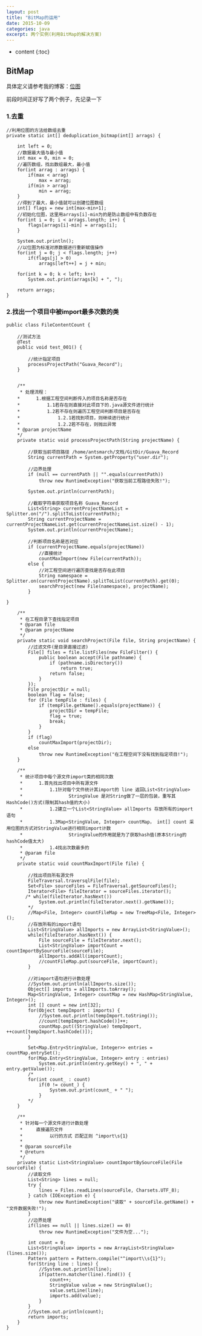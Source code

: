 ```yaml
---
layout: post
title: "BitMap的运用"
date: 2015-10-09
categories: java
excerpt: 两个实例(利用BitMap的解决方案)
---
```


* content
{:toc}

## BitMap

具体定义请参考我的博客：[位图](http://xiaohuishu.net/2015/08/25/%E5%B8%83%E9%9A%86%E8%BF%87%E6%BB%A4%E5%99%A8/)

前段时间正好写了两个例子，先记录一下

### 1.去重

    //利用位图的方法给数组去重
    private static int[] deduplication_bitmap(int[] arrags) {
    
        int left = 0;
        //数据最大值与最小值
        int max = 0, min = 0;
	    //遍历数组，找出数组最大，最小值
        for(int arrag : arrags) {
            if(max < arrag)
                max = arrag;
            if(min > arrag)
                min = arrag;
        }
	    //得到了最大，最小值就可以创建位图数组
        int[] flags = new int[max-min+1];
	    //初始化位图，这里用arrays[i]-min为的是防止数组中有负数存在
        for(int i = 0; i < arrags.length; i++) {
            flags[arrags[i]-min] = arrags[i];
        }

        System.out.println();
	    //以位图为标准对原数据进行重新赋值操作
        for(int j = 0; j < flags.length; j++)
            if(flags[j] > 0)
                arrags[left++] = j + min;

        for(int k = 0; k < left; k++)
            System.out.print(arrags[k] + ", ");

        return arrags;
    }

### 2.找出一个项目中被import最多次数的类


    public class FileContentCount {

        //测试方法
        @Test
        public void test_001() {

            //统计指定项目
            processProjectPath("Guava_Record");
        }


        /**
         * 处理流程：
        *      1.根据工程空间判断传入的项目名称是否存在
        *          1.1若存在则直接对此项目下的.java源文件进行统计
        *          1.2若不存在则遍历工程空间判断项目是否存在
        *              1.2.1若找到项目，则继续进行统计
        *              1.2.2若不存在，则抛出异常
        * @param projectName
        */
        private static void processProjectPath(String projectName) {

            //获取当前项目路径 /home/antsmarch/文档/GitDir/Guava_Record
            String currentPath = System.getProperty("user.dir");
            
            //边界处理
            if (null == currentPath || "".equals(currentPath))
                throw new RuntimeException("获取当前工程路径失败!");

            System.out.println(currentPath);
            
            //截取字符串获取项目名称 Guava_Record
            List<String> currentProjectNameList = Splitter.on("/").splitToList(currentPath);
            String currentProjectName = currentProjectNameList.get(currentProjectNameList.size() - 1);
            System.out.println(currentProjectName);
            
            //判断项目名称是否对应
            if (currentProjectName.equals(projectName))
                //直接统计
                countMaxImport(new File(currentPath));
            else {
                //对工程空间进行遍历查找是否存在此项目
                String namespace = Splitter.on(currentProjectName).splitToList(currentPath).get(0);
                searchProject(new File(namespace), projectName);
            }
    
    }   
    
        /**
         * 在工程目录下查找指定项目
         * @param file
         * @param projectName
         */
        private static void searchProject(File file, String projectName) {
            //过滤文件(是目录直接过滤)
            File[] files = file.listFiles(new FileFilter() {
                public boolean accept(File pathname) {
                    if (pathname.isDirectory())
                        return true;
                    return false;
                }
            });
            File projectDir = null;
            boolean flag = false;
            for (File tempFile : files) {
                if (tempFile.getName().equals(projectName)) {
                    projectDir = tempFile;
                    flag = true;
                    break;
                }
            }
            if (flag)
                countMaxImport(projectDir);
            else
                throw new RuntimeException("在工程空间下没有找到指定项目!");
        }
    
        /**
         * 统计项目中每个源文件import类的相同次数
         *      1.首先找出项目中所有源文件
         *          1.1针对每个文件统计其import的 line 返回List<StringValue>
         *                 StringValue 是对String做了一层的包装，重写其HashCode()方式(限制其hash值的大小)
         *          1.2建立一个List<StringValue> allImports 存放所有的import语句
         *          1.3Map<StringValue, Integer> countMap， int[] count 采用位图的方式对StringValue进行相同import计数
         *                 StringValue的作用就是为了获取hash值(原本String的hashCode值太大)
         *          1.4找出次数最多的
         * @param file
         */
        private static void countMaxImport(File file) {

            //找出项目所有源文件
            FileTraversal.traversqlFile(file);
            Set<File> sourceFiles = FileTraversal.getSourceFiles();
            Iterator<File> fileIterator = sourceFiles.iterator();
           /* while(fileIterator.hasNext())
                System.out.println(fileIterator.next().getName());
            */
            //Map<File, Integer> countFileMap = new TreeMap<File, Integer>();
            //存放所有的import语句
            List<StringValue> allImports = new ArrayList<StringValue>();
            while(fileIterator.hasNext()) {
                File sourceFile = fileIterator.next();
                List<StringValue> importCount = countImportBySourceFile(sourceFile);
                allImports.addAll(importCount);
                //countFileMap.put(sourceFile, importCount);
            }
    
            //对import语句进行计数处理
            //System.out.println(allImports.size());
            Object[] imports = allImports.toArray();
            Map<StringValue, Integer> countMap = new HashMap<StringValue, Integer>();
            int [] count = new int[32];
            for(Object tempImport : imports) {
                //System.out.println(tempImport.toString());
                //count[tempImport.hashCode()]++;
                countMap.put((StringValue) tempImport, ++count[tempImport.hashCode()]);
            }
    
            Set<Map.Entry<StringValue, Integer>> entries = countMap.entrySet();
            for(Map.Entry<StringValue, Integer> entry : entries)
                System.out.println(entry.getKey() + ", " + entry.getValue());
            /*
            for(int count_ : count)
                if(0 != count_) {
                    System.out.print(count_ + " ");
                }
            */
        }
    
        /**
         * 针对每一个源文件进行计数处理
         *     直接遍历文件
         *          以行的方式 匹配正则 ^import\s{1}
         *
         * @param sourceFile
         * @return
         */
        private static List<StringValue> countImportBySourceFile(File sourceFile) {
            //读取文件
            List<String> lines = null;
            try {
                lines = Files.readLines(sourceFile, Charsets.UTF_8);
            } catch (IOException e) {
                throw new RuntimeException("读取" + sourceFile.getName() + "文件数据失败!");
            }
            //边界处理
            if(lines == null || lines.size() == 0)
                throw new RuntimeException("文件为空...");
    
            int count = 0;
            List<StringValue> imports = new ArrayList<StringValue>(lines.size());
            Pattern pattern = Pattern.compile("^import\\s{1}");
            for(String line : lines) {
                //System.out.println(line);
                if(pattern.matcher(line).find()) {
                    count++;
                    StringValue value = new StringValue();
                    value.setLine(line);
                    imports.add(value);
                }
            }
            //System.out.println(count);
            return imports;
        }
    }